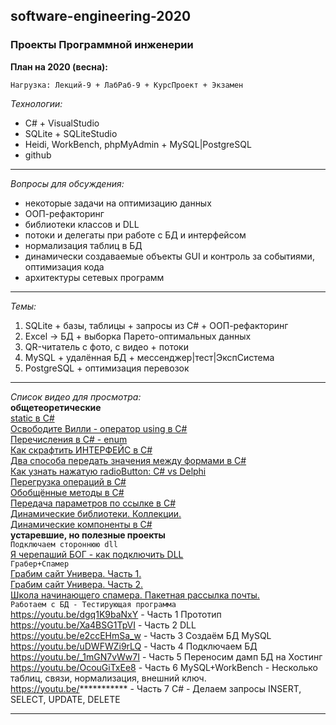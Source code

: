## software-engineering-2020
### Проекты Программной инженерии

__План на 2020 (весна):__  

`Нагрузка: Лекций-9 + ЛабРаб-9 + КурсПроект + Экзамен`  

_Технологии:_  
* C# + VisualStudio  
* SQLite + SQLiteStudio  
* Heidi, WorkBench, phpMyAdmin + MySQL|PostgreSQL  
* github  

---  

_Вопросы для обсуждения:_
* некоторые задачи на оптимизацию данных
* ООП-рефакторинг
* библиотеки классов и DLL
* потоки и делегаты при работе с БД и интерфейсом
* нормализация таблиц в БД
* динамически создаваемые объекты GUI и контроль за событиями, оптимизация кода
* архитектуры сетевых программ

---  

_Темы:_
1) SQLite + базы, таблицы + запросы из C# + ООП-рефакторинг  
2) Excel -> БД + выборка Парето-оптимальных данных  
3) QR-читатель с фото, с видео + потоки  
4) MySQL + удалённая БД + мессенджер|тест|ЭкспСистема  
5) PostgreSQL + оптимизация перевозок  

---  

_Список видео для просмотра:_  
__общетеоретические__  
[static в C#](https://youtu.be/Lh6b6NsWFys)   
[Освободите Вилли - оператор using в C#](https://youtu.be/VDSOvAuhwlo)   
[Перечисления в C# - enum](https://youtu.be/vz3sj8O820E)  
[Как скрафтить ИНТЕРФЕЙС в C#](https://youtu.be/vz3sj8O820E)  
[Два способа передать значения между формами в C#](https://youtu.be/vz3sj8O820E)  
[Как узнать нажатую radioButton: C# vs Delphi](https://youtu.be/vz3sj8O820E)  
[Перегрузка операций в C#](https://youtu.be/vz3sj8O820E)  
[Обобщённые методы в C#](https://youtu.be/vz3sj8O820E)  
[Передача параметров по ссылке в C#](https://youtu.be/vz3sj8O820E)  
[Динамические библиотеки. Коллекции.](https://youtu.be/vz3sj8O820E)  
[Динамические компоненты в C#](https://youtu.be/vz3sj8O820E)  
__устаревшие, но полезные проекты__  
`Подключаем стороннюю dll`  
[Я черепаший БОГ - как подключить DLL](https://youtu.be/lVKKYWzr8uc)  
`Грабер+Спамер`  
[Грабим сайт Универа. Часть 1.](https://youtu.be/Bbens2jvZak)  
[Грабим сайт Универа. Часть 2.](https://youtu.be/YlBtHfZO5yw)  
[Школа начинающего спамера. Пакетная рассылка почты.](https://youtu.be/lVKKYWzr8uc)  
`Работаем с БД - Тестирующая программа`  
https://youtu.be/dgq1K9baNxY	- Часть 1 Прототип  
https://youtu.be/Xa4BSG1TpVI	- Часть 2 DLL  
https://youtu.be/e2ccEHmSa_w	- Часть 3 Создаём БД MySQL  
https://youtu.be/uDWFWZi9rLQ	- Часть 4 Подключаем БД  
https://youtu.be/_1mGN7vWw7I	- Часть 5 Переносим дамп БД на Хостинг  
https://youtu.be/OcouGiTxEe8	- Часть 6 MySQL+WorkBench - Несколько таблиц, связи, нормализация, внешний ключ.  
https://youtu.be/***********	- Часть 7 C# - Делаем запросы INSERT, SELECT, UPDATE, DELETE  
   
---  
